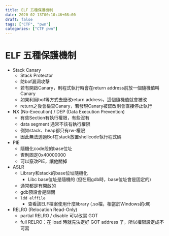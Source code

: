 ```yaml
---
title: ELF 五種保護機制
date: 2020-02-13T00:10:46+08:00
draft: false
tags: ["CTF", "pwn"]
categories: ["CTF pwn"]
---
```


# ELF 五種保護機制

* Stack Canary
    * Stack Protector
    * 防bof漏洞攻擊
    * 若有開啟Canary，則程式執行時會在return address前放一個隨機值叫Canary
    * 如果利用bof等方式去竄改return address，這個隨機值就會被改
    * return之後會檢查Canary，若發現Canary被竄改則會直接停止執行
* NX (No-Execution) / DEP (Data Execution Prevention)
    * 有些Section有執行權限，有些沒有
    * data segment 通常不該有執行權限
    * 例如stack、heap都只有rw-權限
    * 因此無法透過Bof在stack放置shellcode執行程式碼
* PIE
    * 隨機化code段的base位址
    * 否則固定0x40000000
    * 可以竄改PIE，讓他關掉
* ASLR
    * Library和stack的base位址隨機化
        * Libc base位址是隨機的 (但在用gdb時，base位址會是固定的)
    * 通常都是有開啟的
    * gdb預設會是關閉
    * `ldd elffile`
        * 查看該ELF檔案使用什麼library (.so檔，相當於Windows的dll)
* RELRO (Relocation Read-Only)
    * partial RELRO / disable 可以改寫 GOT
    * full RELRO：在 load 時就先決定好 GOT address 了，所以權限設定成不可寫
